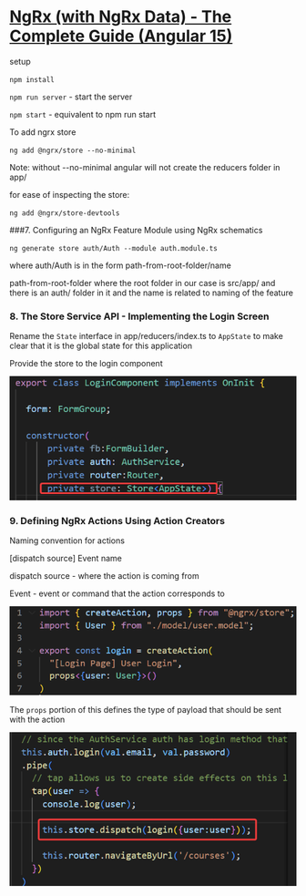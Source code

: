 # [NgRx (with NgRx Data) - The Complete Guide (Angular 15)](https://www.udemy.com/course/ngrx-course/)

setup

`npm install`

`npm run server` - start the server

`npm start` - equivalent to npm run start

To add ngrx store

`ng add @ngrx/store --no-minimal`

Note: without --no-minimal angular will not create the reducers folder in app/

for ease of inspecting the store:

`ng add @ngrx/store-devtools`

###7.  Configuring an NgRx Feature Module using NgRx schematics

`ng generate store auth/Auth --module auth.module.ts`

where auth/Auth is in the form path-from-root-folder/name

path-from-root-folder where the root folder in our case is src/app/ and there is an auth/ folder in it
and the name is related to naming of the feature

### 8. The Store Service API - Implementing the Login Screen

Rename the `State` interface in app/reducers/index.ts to `AppState` to make clear that it is the global state for this application

Provide the store to the login component

![image-20230206111017605](assets/image-20230206111017605.png)

### 9. Defining NgRx Actions Using Action Creators

Naming convention for actions

[dispatch source] Event name

dispatch source - where the action is coming from

Event - event or command that the action corresponds to

![image-20230206114043005](assets/image-20230206114043005.png)

The `props` portion of this defines the type of payload that should be sent with the action

![image-20230206131808693](assets/image-20230206131808693.png)
